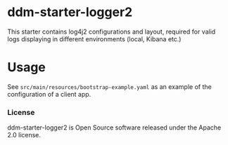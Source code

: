 # ddm-starter-logger2

This starter contains log4j2 configurations and layout, required for valid logs displaying in different environments (local, Kibana etc.)

# Usage
See `src/main/resources/bootstrap-example.yaml` as an example of the configuration of a client app.

### License
ddm-starter-logger2 is Open Source software released under the Apache 2.0 license.
